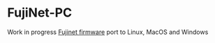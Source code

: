 FujiNet-PC   
=========

Work in progress [Fujinet firmware](https://github.com/FujiNetWIFI/fujinet-platformio) port to Linux, MacOS and Windows
